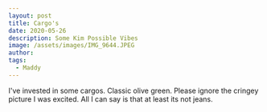 ```yaml
---
layout: post
title: Cargo's
date: 2020-05-26
description: Some Kim Possible Vibes
image: /assets/images/IMG_9644.JPEG
author: 
tags: 
  - Maddy
---
```


I've invested in some cargos. Classic olive green. Please ignore the cringey picture I was excited. All I can say is that at least its not jeans.